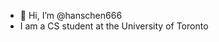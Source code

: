 - 👋 Hi, I’m @hanschen666
- I am a CS student at the University of Toronto

<!---
hanschen666/hanschen666 is a ✨ special ✨ repository because its `README.md` (this file) appears on your GitHub profile.
You can click the Preview link to take a look at your changes.
--->

